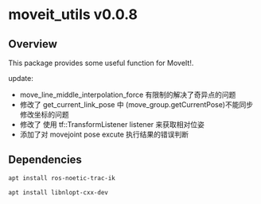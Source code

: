 # moveit_utils v0.0.8

## Overview

This package provides some useful function for MoveIt!.

update:
- move_line_middle_interpolation_force 有限制的解决了奇异点的问题
- 修改了 get_current_link_pose 中 (move_group.getCurrentPose)不能同步修改坐标的问题
- 修改了 使用 tf::TransformListener listener 来获取相对位姿
- 添加了对 movejoint pose excute 执行结果的错误判断

## Dependencies

```bash
apt install ros-noetic-trac-ik

apt install libnlopt-cxx-dev
```
